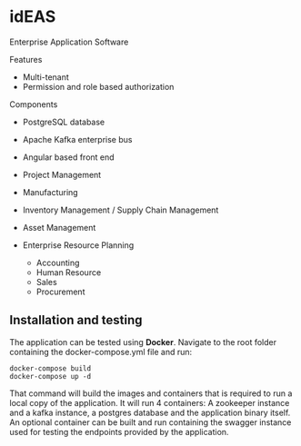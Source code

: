 # idEAS
Enterprise Application Software

Features
* Multi-tenant
* Permission and role based authorization

Components
* PostgreSQL database
* Apache Kafka enterprise bus
* Angular based front end



* Project Management
* Manufacturing
* Inventory Management / Supply Chain Management
* Asset Management
* Enterprise Resource Planning
  * Accounting
  * Human Resource
  * Sales
  * Procurement


## Installation and testing
The application can be tested using **Docker**. Navigate to the root folder containing the docker-compose.yml file and run:
```
docker-compose build
docker-compose up -d
```

That command will build the images and containers that is required to run a local copy of the application. It will run 4 containers: A zookeeper instance and a kafka instance, a postgres database and the application binary itself. An optional container can be built and run containing the swagger instance used for testing the endpoints provided by the application.